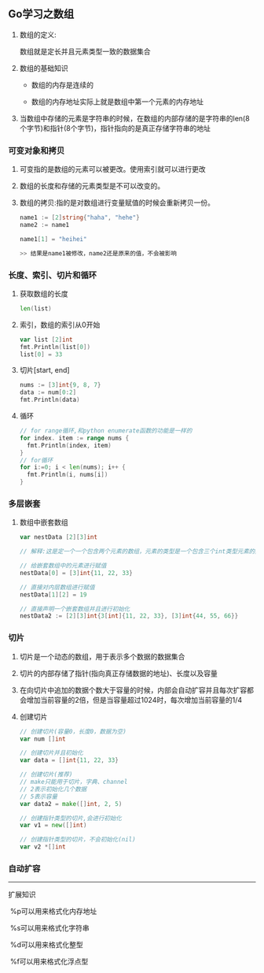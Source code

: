 ##  Go学习之数组

1. 数组的定义:

    数组就是定长并且元素类型一致的数据集合

2. 数组的基础知识

    + 数组的内存是连续的

    + 数组的内存地址实际上就是数组中第一个元素的内存地址

3. 当数组中存储的元素是字符串的时候，在数组的内部存储的是字符串的len(8个字节)和指针(8个字节)，指针指向的是真正存储字符串的地址

### 可变对象和拷贝

1. 可变指的是数组的元素可以被更改。使用索引就可以进行更改

2. 数组的长度和存储的元素类型是不可以改变的。

3. 数组的拷贝:指的是对数组进行变量赋值的时候会重新拷贝一份。

    ```go
    name1 := [2]string{"haha", "hehe"}
    name2 := name1
    
    name1[1] = "heihei"
    
    >> 结果是name1被修改，name2还是原来的值，不会被影响
    ```

### 长度、索引、切片和循环

1. 获取数组的长度

    ```go
    len(list)
    ```

2. 索引，数组的索引从0开始

    ```go
    var list [2]int
    fmt.Println(list[0])
    list[0] = 33
    ```

3. 切片[start, end]

    ```go
    nums := [3]int{9, 8, 7}
    data := num[0:2]
    fmt.Println(data)
    ```

4. 循环

    ```go
    // for range循环,和python enumerate函数的功能是一样的
    for index. item := range nums {
      fmt.Println(index, item)
    }
    // for循环
    for i:=0; i < len(nums); i++ {
      fmt.Println(i, nums[i])
    }
    ```

### 多层嵌套

1. 数组中嵌套数组

    ```go
    var nestData [2][3]int
    
    // 解释:这是定一个一个包含两个元素的数组，元素的类型是一个包含三个int类型元素的数组
    
    // 给嵌套数组中的元素进行赋值
    nestData[0] = [3]int{11, 22, 33}
    
    // 直接对内层数组进行赋值
    nestData[1][2] = 19
    
    // 直接声明一个嵌套数组并且进行初始化
    nestData2 := [2][3]int{3[int]{11, 22, 33}, [3]int{44, 55, 66}}
    ```

### 切片

1. 切片是一个动态的数组，用于表示多个数据的数据集合

2. 切片的内部存储了指针(指向真正存储数据的地址)、长度以及容量

3. 在向切片中追加的数据个数大于容量的时候，内部会自动扩容并且每次扩容都会增加当前容量的2倍，但是当容量超过1024时，每次增加当前容量的1/4

4. 创建切片

    ```go
    // 创建切片(容量0，长度0，数据为空)
    var num []int
    
    // 创建切片并且初始化
    var data = []int{11, 22, 33}
    
    // 创建切片(推荐)
    // make只能用于切片，字典、channel
    // 2表示初始化几个数据
    // 5表示容量
    var data2 = make([]int, 2, 5)
    ```

    ```go
    // 创建指针类型的切片,会进行初始化
    var v1 = new([]int)
    
    // 创建指针类型的切片，不会初始化(nil)
    var v2 *[]int
    ```

### 自动扩容



---

  扩展知识

​	%p可以用来格式化内存地址

​	%s可以用来格式化字符串

​	%d可以用来格式化整型

​	%f可以用来格式化浮点型 